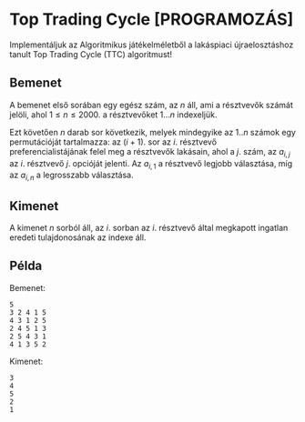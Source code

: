 # Top Trading Cycle [PROGRAMOZÁS]

Implementáljuk az Algoritmikus játékelméletből a lakáspiaci újraelosztáshoz tanult Top Trading Cycle (TTC) algoritmust!

## Bemenet

A bemenet első sorában egy egész szám, az $n$ áll, ami a résztvevők számát jelöli, ahol $1 \leq n \leq 2000$. a résztvevőket $1 \dots n$ indexeljük.

Ezt követően $n$ darab sor következik, melyek mindegyike az $1..n$ számok egy permutációját tartalmazza: az $(i+1)$. sor az $i$. résztvevő preferencialistájának felel meg a résztvevők lakásain, ahol a $j$. szám, az $a_{i,j}$ az $i$. résztvevő $j$. opcióját jelenti. Az $a_{i,1}$ a résztvevő legjobb választása, míg az $a_{i,n}$ a legrosszabb választása.

## Kimenet

A kimenet $n$ sorból áll, az $i$. sorban az $i$. résztvevő által megkapott ingatlan eredeti tulajdonosának az indexe áll.

## Példa

Bemenet:
```
5
3 2 4 1 5
4 3 1 2 5
2 4 5 1 3
2 5 4 3 1
4 1 3 5 2
```

Kimenet:
```
3
4
5
2
1
```
